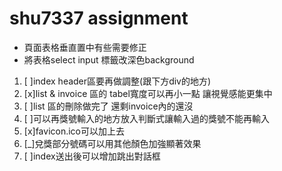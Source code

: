 # shu7337 assignment

<!-- 先把功能做出來再來做最後的css好嗎大哥 -->


+ 頁面表格垂直置中有些需要修正
+ 將表格select input 標籤改深色background



1. [ ]index header區要再做調整(跟下方div的地方)
2. [x]list & invoice 區的 tabel寬度可以再小一點 讓視覺感能更集中
3. [ ]list 區的刪除做完了 還剩invoice內的還沒
4. [ ]可以再獎號輸入的地方放入判斷式讓輸入過的獎號不能再輸入
5. [x]favicon.ico可以加上去 
6. [_]兌獎部分號碼可以用其他顏色加強顯著效果
7. [ ]index送出後可以增加跳出對話框